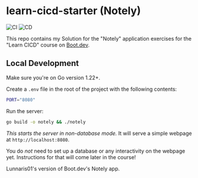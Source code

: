 # learn-cicd-starter (Notely)

![CI](https://github.com/Lunnaris01/learn-cicd-starter/actions/workflows/ci.yml/badge.svg)
![CD](https://github.com/Lunnaris01/learn-cicd-starter/actions/workflows/cd.yml/badge.svg)


This repo contains my Solution for the "Notely" application exercises for the "Learn CICD" course on [Boot.dev](https://boot.dev).

## Local Development

Make sure you're on Go version 1.22+.

Create a `.env` file in the root of the project with the following contents:

```bash
PORT="8080"
```

Run the server:

```bash
go build -o notely && ./notely
```

*This starts the server in non-database mode.* It will serve a simple webpage at `http://localhost:8080`.

You do *not* need to set up a database or any interactivity on the webpage yet. Instructions for that will come later in the course!

Lunnaris01's version of Boot.dev's Notely app.

